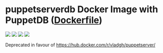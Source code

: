 # puppetserverdb Docker Image with PuppetDB ([Dockerfile](https://github.com/vladgh/docker_base_images/tree/master/puppetserverdbdb))
[![](https://images.microbadger.com/badges/image/vladgh/puppetserverdb.svg)](https://microbadger.com/images/vladgh/puppetserverdb "Get your own image badge on microbadger.com")
[![](https://images.microbadger.com/badges/version/vladgh/puppetserverdb.svg)](https://microbadger.com/images/vladgh/puppetserverdb "Get your own version badge on microbadger.com")
[![](https://images.microbadger.com/badges/commit/vladgh/puppetserverdb.svg)](https://microbadger.com/images/vladgh/puppetserverdb "Get your own version badge on microbadger.com")
[![](https://images.microbadger.com/badges/license/vladgh/puppetserverdb.svg)](https://microbadger.com/images/vladgh/puppetserverdb "Get your own version badge on microbadger.com")

Deprecated in favour of <https://hub.docker.com/r/vladgh/puppetserver/>
